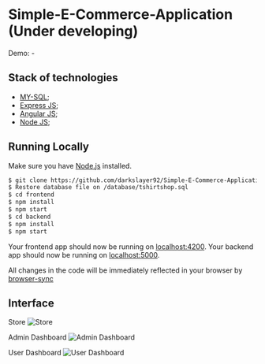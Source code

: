 # Simple-E-Commerce-Application (Under developing)

Demo: -

## Stack of technologies

* [MY-SQL](https://www.mysql.com/);
* [Express JS](http://expressjs.com/);
* [Angular JS](https://angular.io/);
* [Node JS](https://nodejs.org/);

## Running Locally

Make sure you have [Node.js](http://nodejs.org/) installed.

```sh
$ git clone https://github.com/darkslayer92/Simple-E-Commerce-Application.git # or clone your own fork
$ Restore database file on /database/tshirtshop.sql
$ cd frontend
$ npm install
$ npm start
$ cd backend
$ npm install
$ npm start
```

Your frontend app should now be running on [localhost:4200](http://localhost:4200/).
Your backend app should now be running on [localhost:5000](http://localhost:5000/).

All changes in the code will be immediately reflected in your browser by [browser-sync](http://browsersync.io/)

## Interface
Store
![Store](./client/img/screenshots/Macbook-Flat-Mockup_store.png)

Admin Dashboard
![Admin Dashboard](./client/img/screenshots/Macbook-Flat-Mockup_dashboard_admin.png)

User Dashboard
![User Dashboard](./client/img/screenshots/Macbook-Flat-Mockup_dashboard_user.png)

